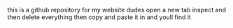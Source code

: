 this is a github repository for my website dudes
open a new tab inspect and then delete everything
then copy and paste it in and youll find it
